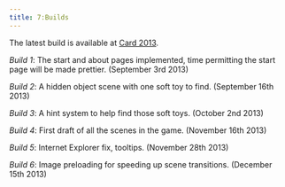 ```yaml
---
title: 7:Builds
---
```

The latest build is available at [Card 2013](/Users/peter/Sites/Games/Card2013/build/index.html).

*Build 1*: The start and about pages implemented, time
permitting the start page will be made prettier.
(September 3rd 2013)

*Build 2*: A hidden object scene with one soft toy to find.
(September 16th 2013)

*Build 3*: A hint system to help find those soft toys.
(October 2nd 2013)

*Build 4*: First draft of all the scenes in the game.
(November 16th 2013)

*Build 5*: Internet Explorer fix, tooltips.
(November 28th 2013)

*Build 6*: Image preloading for speeding up scene transitions.
(December 15th 2013)
